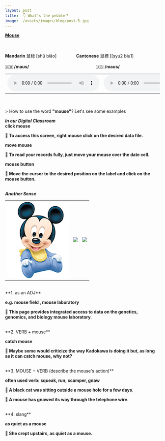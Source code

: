 ```yaml
---
layout: post
title:  👇 What's the pebble？
image:  /assets/images/blog/post-5.jpg
---
```

**<B>[Mouse](https://dictionary.cambridge.org/dictionary/english/mouse)</B>**

<br>
<br>
<B>Mandarin</B> 鼠标 [shǔ biāo] &emsp;&emsp;&emsp;&emsp; <B>Cantonese</B> 鼠標 [[syu2 biu1]
<br>
<br>
🇬🇧 <B>/maʊs/</B>  &emsp;&emsp;&emsp;&emsp;&emsp;&emsp;&emsp;&emsp;&emsp;&emsp;&emsp;&emsp;&emsp;&emsp;&emsp;  🇺🇸 <B>/maʊs/</B>
<table><tr>
<td><audio controls="controls">
  <source src="/assets/audio/mouse-gb.mp3" type="audio/mpeg">
<embed height="100" width="100" src="/i/song.mp3" />
</audio></td>
<td><audio controls="controls">
  <source src="/assets/audio/mouse-us.mp3" type="audio/mpeg">
<embed height="100" width="100" src="/i/song.mp3" />
</audio></td>
</tr></table>
<br>
<br>
> How to use the word <B>"mouse"</B>? Let's see some examples

**<i>In our Digital Classroom</i>**
<br>
**click <B> mouse </B>**

**📍 To access this screen, right mouse click on the desired data file.**<br>

**move <B> mouse</B>**

**📍 To read your records fully, just move your mouse over the date cell.**<br>

**<B> mouse </B> button**

**📍 Move the cursor to the desired position on the label and click on the mouse button.**<br><br>


**<i>Another Sense</i>**
<br>
<table><tr>
<td><img src="assets/images/team/mickey-1.png"></td>
<td><img src="assets/images/team/mickey-2.png"></td>
<td><img src="assets/images/team/mickey-3.png"></td>
</tr></table>
<br>
**1. as an ADJ**

**e.g. mouse field , mouse laboratory**
	
**📍 This page provides integrated access to data on the genetics, genomics, and biology mouse laboratory.**

<br>
**2. VERB + mouse**
	
**catch mouse**
	
**📍 Maybe some would criticize the way Kadokawa is doing it but, as long as it can catch mouse, why not?**
	
<br>
**3. MOUSE + VERB  (describe the mouse's action)**
	
**often used verb: squeak, run, scamper, gnaw**
	
**📍 A black cat was sitting outside a mouse hole for a few days.**
	
**📍 A mouse has gnawed its way through the telephone wire.**
	
<br>
**4. slang**

**as quiet as a mouse**
	
**📍 She crept upstairs, as quiet as a mouse.**

